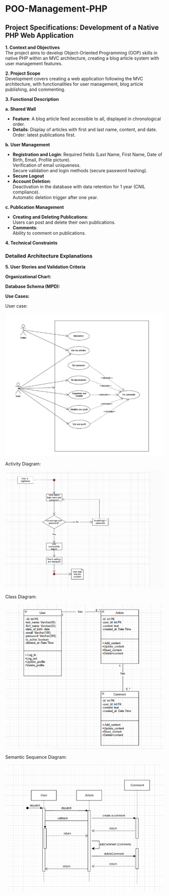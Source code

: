 # POO-Management-PHP

## Project Specifications: Development of a Native PHP Web Application

**1. Context and Objectives**  
The project aims to develop Object-Oriented Programming (OOP) skills in native PHP within an MVC architecture, creating a blog article system with user management features.

**2. Project Scope**  
Development covers creating a web application following the MVC architecture, with functionalities for user management, blog article publishing, and commenting.

**3. Functional Description**  

**a. Shared Wall**  
* **Feature**: A blog article feed accessible to all, displayed in chronological order.  
* **Details**: Display of articles with first and last name, content, and date.  
Order: latest publications first.

**b. User Management**  
* **Registration and Login**: Required fields (Last Name, First Name, Date of Birth, Email, Profile picture).  
   Verification of email uniqueness.  
   Secure validation and login methods (secure password hashing).  
* **Secure Logout**  
* **Account Deletion**:  
   Deactivation in the database with data retention for 1 year (CNIL compliance).  
   Automatic deletion trigger after one year.

**c. Publication Management**  
* **Creating and Deleting Publications**:  
   Users can post and delete their own publications.  
* **Comments**:  
   Ability to comment on publications.

**4. Technical Constraints**

### Detailed Architecture Explanations

**5. User Stories and Validation Criteria**

**Organizational Chart:**  

**Database Schema (MPD):**  

**Use Cases:**  

User case:  

![alt text](image-2.png)

Activity Diagram:  

![alt text](image-3.png)

Class Diagram:  

![alt text](image-4.png)

Semantic Sequence Diagram:

![alt text](image-5.png)

